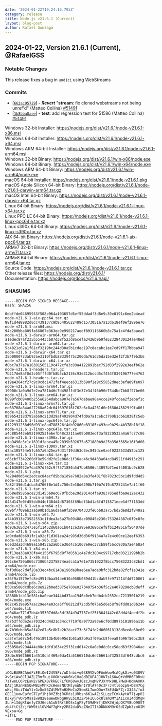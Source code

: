 ```yaml
---
date: '2024-01-22T19:24:16.795Z'
category: release
title: Node.js v21.6.1 (Current)
layout: blog-post
author: Rafael Gonzaga
---
```


## 2024-01-22, Version 21.6.1 (Current), @RafaelGSS

### Notable Changes

This release fixes a bug in `undici` using WebStreams

### Commits

- \[[`662ac95729`](https://github.com/nodejs/node/commit/662ac95729)] - _**Revert**_ "**stream**: fix cloned webstreams not being unref'd" (Matteo Collina) [#51491](https://github.com/nodejs/node/pull/51491)
- \[[`1b8bba8aee`](https://github.com/nodejs/node/commit/1b8bba8aee)] - **test**: add regression test for 51586 (Matteo Collina) [#51491](https://github.com/nodejs/node/pull/51491)

Windows 32-bit Installer: https://nodejs.org/dist/v21.6.1/node-v21.6.1-x86.msi \
Windows 64-bit Installer: https://nodejs.org/dist/v21.6.1/node-v21.6.1-x64.msi \
Windows ARM 64-bit Installer: https://nodejs.org/dist/v21.6.1/node-v21.6.1-arm64.msi \
Windows 32-bit Binary: https://nodejs.org/dist/v21.6.1/win-x86/node.exe \
Windows 64-bit Binary: https://nodejs.org/dist/v21.6.1/win-x64/node.exe \
Windows ARM 64-bit Binary: https://nodejs.org/dist/v21.6.1/win-arm64/node.exe \
macOS 64-bit Installer: https://nodejs.org/dist/v21.6.1/node-v21.6.1.pkg \
macOS Apple Silicon 64-bit Binary: https://nodejs.org/dist/v21.6.1/node-v21.6.1-darwin-arm64.tar.gz \
macOS Intel 64-bit Binary: https://nodejs.org/dist/v21.6.1/node-v21.6.1-darwin-x64.tar.gz \
Linux 64-bit Binary: https://nodejs.org/dist/v21.6.1/node-v21.6.1-linux-x64.tar.xz \
Linux PPC LE 64-bit Binary: https://nodejs.org/dist/v21.6.1/node-v21.6.1-linux-ppc64le.tar.xz \
Linux s390x 64-bit Binary: https://nodejs.org/dist/v21.6.1/node-v21.6.1-linux-s390x.tar.xz \
AIX 64-bit Binary: https://nodejs.org/dist/v21.6.1/node-v21.6.1-aix-ppc64.tar.gz \
ARMv7 32-bit Binary: https://nodejs.org/dist/v21.6.1/node-v21.6.1-linux-armv7l.tar.xz \
ARMv8 64-bit Binary: https://nodejs.org/dist/v21.6.1/node-v21.6.1-linux-arm64.tar.xz \
Source Code: https://nodejs.org/dist/v21.6.1/node-v21.6.1.tar.gz \
Other release files: https://nodejs.org/dist/v21.6.1/ \
Documentation: https://nodejs.org/docs/v21.6.1/api/

### SHASUMS

```text
-----BEGIN PGP SIGNED MESSAGE-----
Hash: SHA256

0dbffde04695933f508e964a103657d6ef55ddadf3d8e9c39e0191c6ee2b4ead  node-v21.6.1-aix-ppc64.tar.gz
88f1d4e8982d0cc439137c9b95405622489d1573051a7a13d618ef0ef2896e76  node-v21.6.1-arm64.msi
94c280bba809fa66867e363ec9e990217aedf893116660b8c75a1c4fda3baea5  node-v21.6.1-darwin-arm64.tar.gz
a1edec87af235b55443cb87d38f523d86cefa3426b9b9fe52328430124ae48ed  node-v21.6.1-darwin-arm64.tar.xz
5c4821c62a1f61cf3219bc244d30a5b1cdec197c8acabc1ee7cd9ff17bbba947  node-v21.6.1-darwin-x64.tar.gz
35b0000723ab93ae3110fbdb2833947bc206da761d36da15ed2ef2f3b7f9b3b6  node-v21.6.1-darwin-x64.tar.xz
d0bc7a37a7a16301565119c472cfa3c00a4122891bec792d83f2992e3eefb62e  node-v21.6.1-headers.tar.gz
7b217de8af0d2c05fffd0fb8b5cb2136c93e312bccd5cf454f039196777e4762  node-v21.6.1-headers.tar.xz
e19a4364cf27c9c0cdc1472faf4eece6313b590f1e9c55852d8ec3efa89fe097  node-v21.6.1-linux-arm64.tar.gz
19900c1a0a9d7e2ea781b46c7d498ffdf3e37e34f46b96e7344bd7bb8f27be66  node-v21.6.1-linux-arm64.tar.xz
b899fcb09400b255e6264dabca907e7a567debae98a4cce248fcdea2f2ebaf1c  node-v21.6.1-linux-armv7l.tar.gz
ee63708a84ad27268a62dc04f697016f762c6c8a4261d0e1680d45829f9fa06f  node-v21.6.1-linux-armv7l.tar.xz
859654218d795ab60c213d29af492904d74fd0a7a1cebc3790b1cb61838fc5eb  node-v21.6.1-linux-ppc64le.tar.gz
0f22931238d96d931e8ad788326f4db92860e83105c493ee9b29a4b378b18f18  node-v21.6.1-linux-ppc64le.tar.xz
a4c885443eb92199253fe6efb48c2211ae09b003edf3af8220532a4a6fc77c86  node-v21.6.1-linux-s390x.tar.gz
efa9496c3c1e1691dfabea45e2839b592675a571880b9d25b35d3565e16f3d66  node-v21.6.1-linux-s390x.tar.xz
d2ac105754e5fc657a6a25ea7d31f19dd63d3ec845dce0aef0232533d52bc125  node-v21.6.1-linux-x64.tar.gz
c65cbf7342260df8e59dd2fe2e06dc1f36ac46c9d433a64cd84521fd4915c291  node-v21.6.1-linux-x64.tar.xz
da16368922e7da397df62c9f7571880a5d7bb8506c43097b71edf4001bc9c628  node-v21.6.1.pkg
7e284d0d64c2edcec84ecfd5bda1d9e7b82a8a3fe401f8b7023c5bc1d9fdd4d5  node-v21.6.1.tar.gz
7a82f356d1dcba5d766f0e1d4c750e2e18d6290b710b7d19a8725241e7af1f60  node-v21.6.1.tar.xz
b368ed9585ace23d145569ec670fbcbe29d2014c4fa9383705edfba9e12ec432  node-v21.6.1-win-arm64.7z
043d147e0fd55dd044ef304d4d87303f69bdf3bd1a6fd715871eee3df7f153dd  node-v21.6.1-win-arm64.zip
c09bf7f09eb3aab90b1d1a6daae9f2b99704333fe6bb83a757bd2de8d2f849a1  node-v21.6.1-win-x64.7z
a74b3933e73982553c1fdea3a3a27b09488ac09845e230c7532d4387c0f9c8fe  node-v21.6.1-win-x64.zip
8d936365d2473e5f11452d60a61b041ce3a95e93686cef8fb1248516f56407de  node-v21.6.1-win-x86.7z
1d0cdad8b691fc1a92cf1d301ea24c905d36d36f9134a7a7e4c60ce12eef6393  node-v21.6.1-win-x86.zip
6ced3da3d4689a150452a2a6bce30d4c61067e9ec37cb89f56cc930a7ae468a4  node-v21.6.1-x64.msi
bcf13ea38a038fa4c156f6795d8f7d05b1c4a7dc3804c99717cbd0321199bb2b  node-v21.6.1-x86.msi
292c6e750a066c7306b42375874eadca1a7e1e7351022f8bcc75083223c82bd1  win-arm64/node.exe
7bf3d6ec7d4f20a33ec4bc6140a196da9bae6ea7ade0bfc312bde82fcf1e341e  win-arm64/node.lib
e36f9a1579efc8e4951dbaa54be610a968b039d41bcdab5fe971214f4d720061  win-arm64/node_pdb.7z
b50ca588dcdbe6c8e922b0ed3875e700e027349754b36f5c2e4078298cb8deff  win-arm64/node_pdb.zip
18888b1cb13e581cba0eae3444bd37aa1946c0eb7ddb4cb2352cc7213501b219  win-x64/node.exe
062c4519e957aac29ee4e03ca5ff80212d72cd5f075e5d6e58f98fdd01d8b244  win-x64/node.lib
ac048ae771d7bb4c35307dd8a3df384d947737ef25f804f442c08dd4f4eedf2b  win-x64/node_pdb.7z
7a753ffdde2ea70324cd4d21d34cc7719f0a9772a93e6cf0dd8975101896a11b  win-x64/node_pdb.zip
4a7b36ebdb5a8f42e87a5c8b7e2b2dacf73c3f74fd2d060618138d8ee8a60e69  win-x86/node.exe
ca3fefa67c54bf9b18913b4b0e95d1b61a82b9a3f09acb8feea8fb96f56bc3b8  win-x86/node.lib
c33858a9294444e08c1dfd1634c25f31ed0142c6a0e0d8c0ce58ed63f39840ae  win-x86/node_pdb.7z
28dbc65626661a4510daf469a0da43a5166510dc6e26661a732533df648cdbc6  win-x86/node_pdb.zip
-----BEGIN PGP SIGNATURE-----

iQGzBAEBCAAdFiEEiQwI24V5Fi/uDfnbi+q0389VXvQFAmWuwMcACgkQi+q0389V
XvSriAv8ClJAZLZRnfkujX0OKhzWK6Kv1Ha8dBIUFAJJHNTs160wQrVdMR6F0RvU
7zTwnLC6PzEaN2/GPEX0/kkECFLf6K60wyJ0zcJvqMVPJXrMx8HL7Mw9+DdmAXKX
DA2j1RznNESQwMBzyMhKJcHemsNktMlymWNn1YOlA740c3FrJ4tl6bzpG+D847Cg
oKcjVUciTWuYlrGvDm56ZdlMWEnHXMeCo25emSL7umODu+7kEU4WFZjrX346/fm3
GEC11uowEafoSTCyf1hj8VZ3bjRGRds1URbsn661wAZjSLLgzTCmkAytW77jwp02
DJkyjrvOPpMaaiw9Q28euewDNbgHWyLb1OZZPoFICuox8lamQMYIA11cnI4ddMgH
3Ln+iIdgKtWefyZOJ6ecA1uNfRrtBOSx1gFSyTG9AMrfjDWX3WjdpQX7V8uQ98ST
zb4ftCtZ/jfWW0tilGVMWY7gMry2R82duDVcZNeITIkODNNXM9rOSdIZpb3zmUIM
VExsa+Gg
=ifTL
-----END PGP SIGNATURE-----
```
